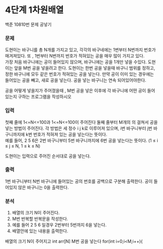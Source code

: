 # 4단계 1차원배열
<p>
백준 10810번 문제 공넣기
</p>

### 문제

도현이는 바구니를 총 N개를 가지고 있고, 각각의 바구네에는 1번부터 N번까지 번호가 매겨져있다. 또 , 1번부터 N번까지 번호가 적혀있는 공을 매우 많이 가지고 있다. </br>
가장 처음 바구니에는 공이 들어있지 않으며, 바구니에는 공을 1개만 넣을 수있다.
도현이는 앞을 M번 공을 넣을려고 한다. 도현이는 한번 공을 넣을때 바구니 범위를 정하고, 정한 바구니에 모두 같은 번호가 적혀있는 공을 넣는다.
만약 공이 이미 있는 경우에는 들어있는 공을 빼고, 새로 공을 넣는다. 공을 넣는 바구니는 연속 되어있어야한다.

공을 어떻게 넣을지가 주어졌을때 , M번 공을 넣은 이후에 각 바구니에 어떤 공이 들어 있는지 구하는 프로그램을 작성하시오

### 입력

첫째 줄에 1<=N<=100과 1<=N<=100이 주어진다
둘째 줄부터 M개의 의 걸쳐서 공을 넣는 방법이 주어진다.
각 방법은 세 정수 i j k로 이루어져 있으며, i번 바구니부터 j번 바구니까지에 k번 번호가 적혀져 있는 공을 넣는다는 뜻이다.</br>
 예를 들어, 2 5 6은 2번 바구니부터 5번 바구니까지에 6번 공을 넣는다는 뜻이다. (1 ≤ i ≤ j ≤ N, 1 ≤ k ≤ N)</br>

도현이는 입력으로 주어진 순서대로 공을 넣는다.</br>


### 출력

1번 바구니부터 N번 바구니에 들어있는 공의 번호를 공백으로 구분해 출력한다. 공이 들어있지 않은 바구니는 0을 출력한다.

### 분석
1. 배열의 크기 N이 주어진다.
2. M번 반복할 반복문을 작성한다.
3. 예를 들어 2 5 6 일경우 2번부터 5번까지 6을 넣는다.
4. 배열안에 있는 내용을 출력한다.

배열의 크기 N이 주어지고 int arr[N] M번 공을 넣는다 for(int i=0;i<M;i++){
 